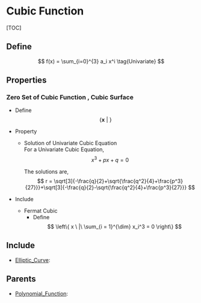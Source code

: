 # Cubic Function

[TOC]

## Define

$$
f(x) = \sum_{i=0}^{3} a_i x^i  \tag{Univariate}
$$

## Properties

### Zero Set of Cubic Function , Cubic Surface   

- Define
  $$
  \left\{\boldsymbol x \ |\  \right\}
  $$
- Property
  - Solution of Univariate Cubic Equation  
    For a Univariate Cubic Equation,
    $$
    x^3 + px + q = 0
    $$

    The solutions are,
    $$
    r = \sqrt[3]{-\frac{q}{2}+\sqrt{\frac{q^2}{4}+\frac{p^3}{27}}}+\sqrt[3]{-\frac{q}{2}-\sqrt{\frac{q^2}{4}+\frac{p^3}{27}}}
    $$

- Include
  * Fermat Cubic
    - Define
      $$
      \left\{ x \ |\ \sum_{i = 1}^{\dim} x_i^3 = 0 \right\}
      $$

## Include

- [Elliptic_Curve](./Elliptic_Curve.md): 

## Parents

- [Polynomial_Function](./Polynomial_Function.md): 

